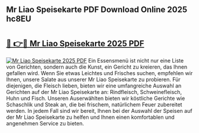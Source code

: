 ## Mr Liao Speisekarte PDF Download Online 2025 hc8EU

# <h2><a href="http://gc9xpt.nevu.top/?p=Mr+Liao+Speisekarte">🔗 👉🔴 Mr Liao Speisekarte 2025 PDF</a></h2>

[![Mr Liao Speisekarte 2025 PDF](https://i.imgur.com/dBaPXMq.png)](http://gc9xpt.nevu.top/?p=Mr+Liao+Speisekarte)
Ein Essensmenü ist nicht nur eine Liste von Gerichten, sondern auch die Kunst, ein Gericht zu kreieren, das Ihnen gefallen wird. Wenn Sie etwas Leichtes und Frisches suchen, empfehlen wir Ihnen, unsere Salate aus unserer Mr Liao Speisekarte zu probieren. Für diejenigen, die Fleisch lieben, bieten wir eine umfangreiche Auswahl an Gerichten auf der Mr Liao Speisekarte an: Rindfleisch, Schweinefleisch, Huhn und Fisch. Unseren Auserwählten bieten wir köstliche Gerichte wie Schaschlik und Steak an, die bei frischem, natürlichem Feuer zubereitet werden. In jedem Fall sind wir bereit, Ihnen bei der Auswahl der Speisen auf der Mr Liao Speisekarte zu helfen und Ihnen einen komfortablen und angenehmen Service zu bieten.
